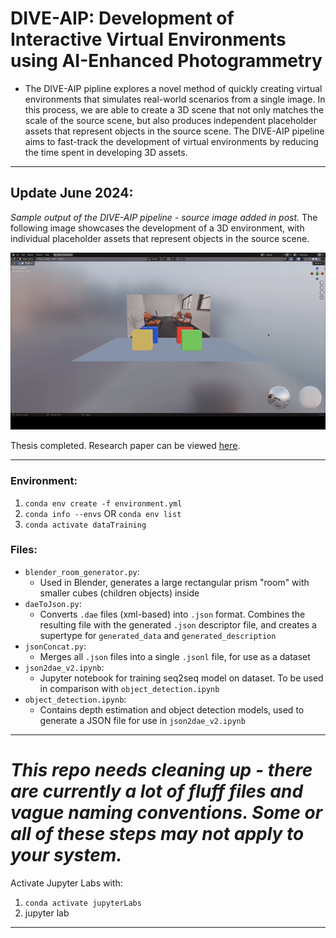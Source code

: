 # DIVE-AIP: Development of Interactive Virtual Environments using AI-Enhanced Photogrammetry
* The DIVE-AIP pipline explores a novel method of quickly creating virtual environments that simulates real-world scenarios from a single image. In this process, we are able to create a 3D scene that not only matches the scale of the source scene, but also produces independent placeholder assets that represent objects in the source scene. The DIVE-AIP pipeline aims to fast-track the development of virtual environments by reducing the time spent in developing 3D assets.

---
## Update June 2024:
_Sample output of the DIVE-AIP pipeline - source image added in post._
The following image showcases the development of a 3D environment, with individual placeholder assets that represent objects in the source scene.

![DIVE-AIP pipeline output sample](./output.gif)

Thesis completed. Research paper can be viewed [here](./BenjaminYee_45425108_ThesisB.pdf).

---

### Environment:
1. `conda env create -f environment.yml`
2. `conda info --envs` OR `conda env list`
3. `conda activate dataTraining`

### Files:
* `blender_room_generator.py`:
    * Used in Blender, generates a large rectangular prism "room" with smaller cubes (children objects) inside
* `daeToJson.py`:
    * Converts `.dae` files (xml-based) into `.json` format. Combines the resulting file with the generated `.json` descriptor file, and creates a supertype for `generated_data` and `generated_description`
* `jsonConcat.py`:
    * Merges all `.json` files into a single `.jsonl` file, for use as a dataset
* `json2dae_v2.ipynb`:
    * Jupyter notebook for training seq2seq model on dataset. To be used in comparison with `object_detection.ipynb`
* `object_detection.ipynb`:
    * Contains depth estimation and object detection models, used to generate a JSON file for use in `json2dae_v2.ipynb`

---

_This repo needs cleaning up - there are currently a lot of fluff files and vague naming conventions. Some or all of these steps may not apply to your system._
=======
Activate Jupyter Labs with:

1. `conda activate jupyterLabs`
2. jupyter lab


---
